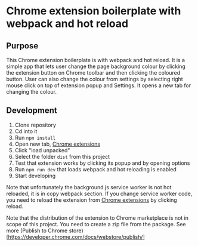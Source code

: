 # Chrome extension boilerplate with webpack and hot reload

## Purpose
This Chrome extension boilerplate is with webpack and hot reload. It is a simple app that lets user change the page background colour by clicking the extension button on Chrome toolbar and then clicking the coloured button. User can also change the colour from settings by selecting right mouse click on top of extension popup and Settings. It opens a new tab for changing the colour.


## Development

1. Clone repository
2. Cd into it
3. Run `npm install` 
4. Open new tab, [Chrome extensions](chrome://extensions)
5. Click "load unpacked"
6. Select the folder `dist` from this project
8. Test that extension works by clicking its popup and by opening options
9. Run `npm run dev` that loads webpack and hot reloading is enabled
10. Start developing

Note that unfortunately the background.js service worker is not hot reloaded, it is in copy webpack section. If you change service worker code, you need to reload the extension from [Chrome extensions](chrome://extensions) by clicking reload.

Note that the distribution of the extension to Chrome marketplace is not in scope of this project. You need to create a zip file from the package. See more (Publish to Chrome store)[https://developer.chrome.com/docs/webstore/publish/]